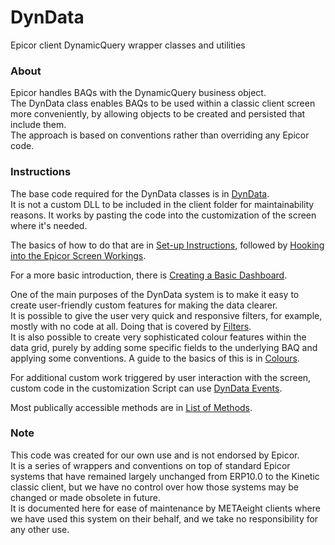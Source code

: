 # DynData
Epicor client DynamicQuery wrapper classes and utilities

### About

Epicor handles BAQs with the DynamicQuery business object.  
The DynData class enables BAQs to be used within a classic client screen more conveniently, by allowing objects to be created and persisted that include them.  
The approach is based on conventions rather than overriding any Epicor code.  

### Instructions

The base code required for the DynData classes is in [DynData](DynData.cs).  
It is not a custom DLL to be included in the client folder for maintainability reasons. It works by pasting the code into the customization of the screen where it's needed.

The basics of how to do that are in [Set-up Instructions](SetUp.md), followed by [Hooking into the Epicor Screen Workings](ScreenWorkings.md).

For a more basic introduction, there is [Creating a Basic Dashboard](BasicDashboard.md).

One of the main purposes of the DynData system is to make it easy to create user-friendly custom features for making the data clearer.  
It is possible to give the user very quick and responsive filters, for example, mostly with no code at all. Doing that is covered by [Filters](Filters.md).  
It is also possible to create very sophisticated colour features within the data grid, purely by adding some specific fields to the underlying BAQ and applying some conventions. A guide to the basics of this is in [Colours](Colours.md).

For additional custom work triggered by user interaction with the screen, custom code in the customization Script can use [DynData Events](Events.md).

Most publically accessible methods are in [List of Methods](MethodList.md).  

### Note

This code was created for our own use and is not endorsed by Epicor.  
It is a series of wrappers and conventions on top of standard Epicor systems that have remained largely unchanged from ERP10.0 to the Kinetic classic client, but we have no control over how those systems may be changed or made obsolete in future.  
It is documented here for ease of maintenance by METAeight clients where we have used this system on their behalf, and we take no responsibility for any other use.  
